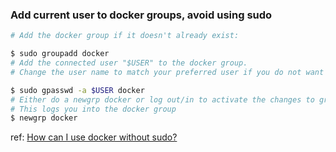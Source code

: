 ### Add current user to docker groups, avoid using sudo

```sh
# Add the docker group if it doesn't already exist:

$ sudo groupadd docker
# Add the connected user "$USER" to the docker group.
# Change the user name to match your preferred user if you do not want to use your current user:

$ sudo gpasswd -a $USER docker
# Either do a newgrp docker or log out/in to activate the changes to groups.
# This logs you into the docker group
$ newgrp docker
```

ref: [How can I use docker without sudo?](https://askubuntu.com/questions/477551/how-can-i-use-docker-without-sudo)